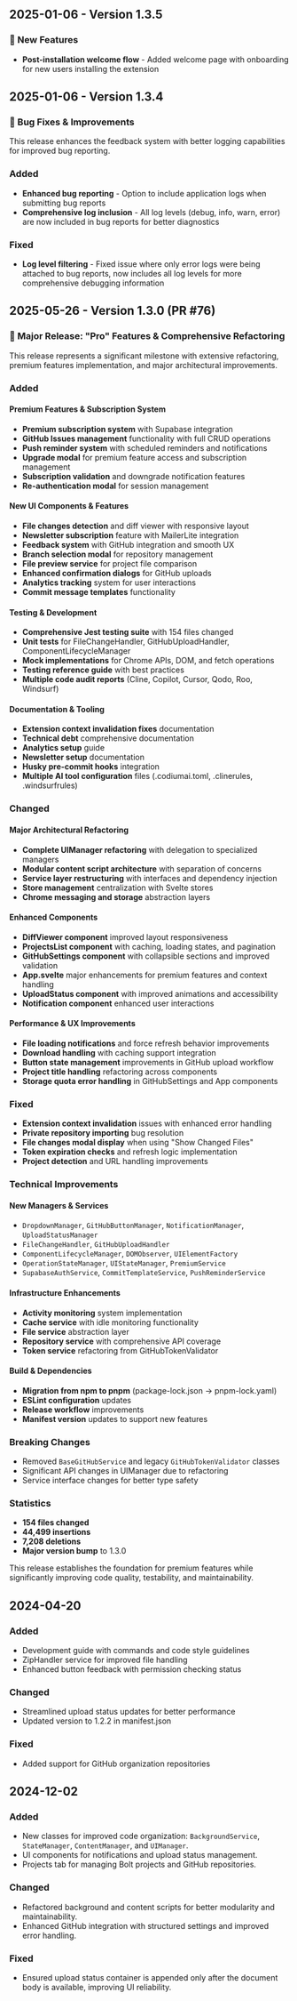 ## 2025-01-06 - Version 1.3.5

### 🎉 New Features

- **Post-installation welcome flow** - Added welcome page with onboarding for new users installing the extension

## 2025-01-06 - Version 1.3.4

### 🐛 Bug Fixes & Improvements

This release enhances the feedback system with better logging capabilities for improved bug reporting.

### Added

- **Enhanced bug reporting** - Option to include application logs when submitting bug reports
- **Comprehensive log inclusion** - All log levels (debug, info, warn, error) are now included in bug reports for better diagnostics

### Fixed

- **Log level filtering** - Fixed issue where only error logs were being attached to bug reports, now includes all log levels for more comprehensive debugging information

## 2025-05-26 - Version 1.3.0 (PR #76)

### 🎉 Major Release: "Pro" Features & Comprehensive Refactoring

This release represents a significant milestone with extensive refactoring, premium features implementation, and major architectural improvements.

### Added

#### Premium Features & Subscription System

- **Premium subscription system** with Supabase integration
- **GitHub Issues management** functionality with full CRUD operations
- **Push reminder system** with scheduled reminders and notifications
- **Upgrade modal** for premium feature access and subscription management
- **Subscription validation** and downgrade notification features
- **Re-authentication modal** for session management

#### New UI Components & Features

- **File changes detection** and diff viewer with responsive layout
- **Newsletter subscription** feature with MailerLite integration
- **Feedback system** with GitHub integration and smooth UX
- **Branch selection modal** for repository management
- **File preview service** for project file comparison
- **Enhanced confirmation dialogs** for GitHub uploads
- **Analytics tracking** system for user interactions
- **Commit message templates** functionality

#### Testing & Development

- **Comprehensive Jest testing suite** with 154 files changed
- **Unit tests** for FileChangeHandler, GitHubUploadHandler, ComponentLifecycleManager
- **Mock implementations** for Chrome APIs, DOM, and fetch operations
- **Testing reference guide** with best practices
- **Multiple code audit reports** (Cline, Copilot, Cursor, Qodo, Roo, Windsurf)

#### Documentation & Tooling

- **Extension context invalidation fixes** documentation
- **Technical debt** comprehensive documentation
- **Analytics setup** guide
- **Newsletter setup** documentation
- **Husky pre-commit hooks** integration
- **Multiple AI tool configuration** files (.codiumai.toml, .clinerules, .windsurfrules)

### Changed

#### Major Architectural Refactoring

- **Complete UIManager refactoring** with delegation to specialized managers
- **Modular content script architecture** with separation of concerns
- **Service layer restructuring** with interfaces and dependency injection
- **Store management** centralization with Svelte stores
- **Chrome messaging and storage** abstraction layers

#### Enhanced Components

- **DiffViewer component** improved layout responsiveness
- **ProjectsList component** with caching, loading states, and pagination
- **GitHubSettings component** with collapsible sections and improved validation
- **App.svelte** major enhancements for premium features and context handling
- **UploadStatus component** with improved animations and accessibility
- **Notification component** enhanced user interactions

#### Performance & UX Improvements

- **File loading notifications** and force refresh behavior improvements
- **Download handling** with caching support integration
- **Button state management** improvements in GitHub upload workflow
- **Project title handling** refactoring across components
- **Storage quota error handling** in GitHubSettings and App components

### Fixed

- **Extension context invalidation** issues with enhanced error handling
- **Private repository importing** bug resolution
- **File changes modal display** when using "Show Changed Files"
- **Token expiration checks** and refresh logic implementation
- **Project detection** and URL handling improvements

### Technical Improvements

#### New Managers & Services

- `DropdownManager`, `GitHubButtonManager`, `NotificationManager`, `UploadStatusManager`
- `FileChangeHandler`, `GitHubUploadHandler`
- `ComponentLifecycleManager`, `DOMObserver`, `UIElementFactory`
- `OperationStateManager`, `UIStateManager`, `PremiumService`
- `SupabaseAuthService`, `CommitTemplateService`, `PushReminderService`

#### Infrastructure Enhancements

- **Activity monitoring** system implementation
- **Cache service** with idle monitoring functionality
- **File service** abstraction layer
- **Repository service** with comprehensive API coverage
- **Token service** refactoring from GitHubTokenValidator

#### Build & Dependencies

- **Migration from npm to pnpm** (package-lock.json → pnpm-lock.yaml)
- **ESLint configuration** updates
- **Release workflow** improvements
- **Manifest version** updates to support new features

### Breaking Changes

- Removed `BaseGitHubService` and legacy `GitHubTokenValidator` classes
- Significant API changes in UIManager due to refactoring
- Service interface changes for better type safety

### Statistics

- **154 files changed**
- **44,499 insertions**
- **7,208 deletions**
- **Major version bump** to 1.3.0

This release establishes the foundation for premium features while significantly improving code quality, testability, and maintainability.

## 2024-04-20

### Added

- Development guide with commands and code style guidelines
- ZipHandler service for improved file handling
- Enhanced button feedback with permission checking status

### Changed

- Streamlined upload status updates for better performance
- Updated version to 1.2.2 in manifest.json

### Fixed

- Added support for GitHub organization repositories

## 2024-12-02

### Added

- New classes for improved code organization: `BackgroundService`, `StateManager`, `ContentManager`, and `UIManager`.
- UI components for notifications and upload status management.
- Projects tab for managing Bolt projects and GitHub repositories.

### Changed

- Refactored background and content scripts for better modularity and maintainability.
- Enhanced GitHub integration with structured settings and improved error handling.

### Fixed

- Ensured upload status container is appended only after the document body is available, improving UI reliability.
